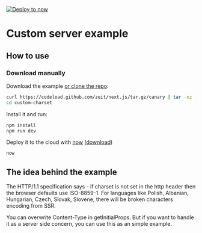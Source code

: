 [![Deploy to now](https://deploy.now.sh/static/button.svg)](https://deploy.now.sh/?repo=https://github.com/zeit/next.js/tree/master/examples/custom-server)

# Custom server example

## How to use

### Download manually

Download the example [or clone the repo](https://github.com/zeit/next.js):

```bash
curl https://codeload.github.com/zeit/next.js/tar.gz/canary | tar -xz --strip=2 next.js-canary/examples/custom-charset
cd custom-charset
```

Install it and run:

```bash
npm install
npm run dev
```

Deploy it to the cloud with [now](https://zeit.co/now) ([download](https://zeit.co/download))

```bash
now
```

## The idea behind the example

The HTTP/1.1 specification says - if charset is not set in the http header then the browser defaults use ISO-8859-1. 
For languages like Polish, Albanian, Hungarian, Czech, Slovak, Slovene, there will be broken characters encoding from SSR.

You can overwrite Content-Type in getInitialProps. But if you want to handle it as a server side concern, you can use this as an simple example.

